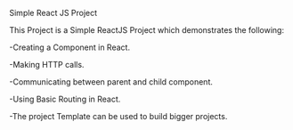 Simple React JS Project

This Project is a Simple ReactJS Project which demonstrates the following:

-Creating a Component in React.

-Making HTTP calls.

-Communicating between parent and child component.

-Using Basic Routing in React.

-The project Template can be used to build bigger projects.